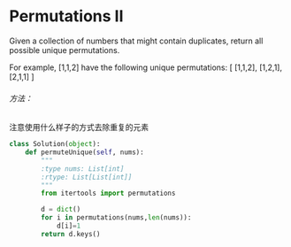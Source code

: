 # Permutations II

Given a collection of numbers that might contain duplicates, return all possible unique permutations.

For example,
[1,1,2] have the following unique permutations:
[
  [1,1,2],
  [1,2,1],
  [2,1,1]
]
###### 方法：
注意使用什么样子的方式去除重复的元素

```python
class Solution(object):
    def permuteUnique(self, nums):
        """
        :type nums: List[int]
        :rtype: List[List[int]]
        """
        from itertools import permutations

        d = dict()
        for i in permutations(nums,len(nums)):
            d[i]=1
        return d.keys()
```
